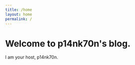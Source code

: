 ```yaml
---
title: /home
layout: home
permalink: /
---
```

# Welcome to p14nk70n's blog.
I am your host, p14nk70n.
